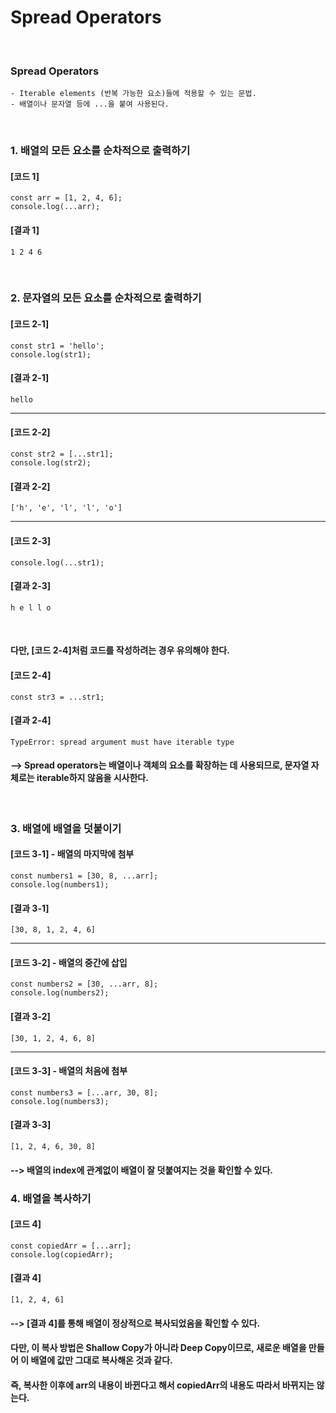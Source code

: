 # Spread Operators
<br/>

### Spread Operators
    - Iterable elements (반복 가능한 요소)들에 적용할 수 있는 문법.
    - 배열이나 문자열 등에 ...을 붙여 사용된다.
<br/>

### 1. 배열의 모든 요소를 순차적으로 출력하기
#### [코드 1]
```plaintext
const arr = [1, 2, 4, 6];
console.log(...arr);
```
#### [결과 1]
    1 2 4 6
<br/>

### 2. 문자열의 모든 요소를 순차적으로 출력하기
#### [코드 2-1]
```plaintext
const str1 = 'hello';
console.log(str1);
```
#### [결과 2-1]
    hello
---
#### [코드 2-2]
```plaintext
const str2 = [...str1];
console.log(str2);
```
#### [결과 2-2]
    ['h', 'e', 'l', 'l', 'o']
---
#### [코드 2-3]
```plaintext
console.log(...str1);
```
#### [결과 2-3]
    h e l l o
<br/>

#### 다만, [코드 2-4]처럼 코드를 작성하려는 경우 유의해야 한다.
#### [코드 2-4]
```plaintext
const str3 = ...str1;
```
#### [결과 2-4]
    TypeError: spread argument must have iterable type
#### --> Spread operators는 배열이나 객체의 요소를 확장하는 데 사용되므로, 문자열 자체로는 iterable하지 않음을 시사한다.
<br/>

### 3. 배열에 배열을 덧붙이기
#### [코드 3-1] - 배열의 마지막에 첨부
```plaintext
const numbers1 = [30, 8, ...arr];
console.log(numbers1);
```
#### [결과 3-1]
    [30, 8, 1, 2, 4, 6]
---
#### [코드 3-2] - 배열의 중간에 삽입
```plaintext
const numbers2 = [30, ...arr, 8];
console.log(numbers2);
```
#### [결과 3-2]
    [30, 1, 2, 4, 6, 8]
---
#### [코드 3-3] - 배열의 처음에 첨부
```plaintext
const numbers3 = [...arr, 30, 8];
console.log(numbers3);
```
#### [결과 3-3]
    [1, 2, 4, 6, 30, 8]
#### --> 배열의 index에 관계없이 배열이 잘 덧붙여지는 것을 확인할 수 있다.


### 4. 배열을 복사하기
#### [코드 4]
```plaintext
const copiedArr = [...arr];
console.log(copiedArr);
```
#### [결과 4]
    [1, 2, 4, 6]
#### --> [결과 4]를 통해 배열이 정상적으로 복사되었음을 확인할 수 있다.
####      다만, 이 복사 방법은 Shallow Copy가 아니라 Deep Copy이므로, 새로운 배열을 만들어 이 배열에 값만 그대로 복사해온 것과 같다.
#### 즉, 복사한 이후에 arr의 내용이 바뀐다고 해서 copiedArr의 내용도 따라서 바뀌지는 않는다.



